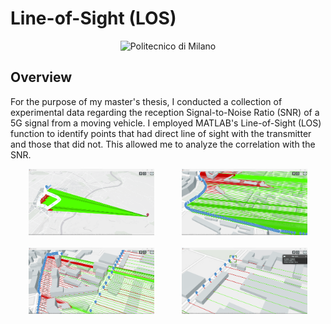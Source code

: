 # Line-of-Sight (LOS)

<p align="center">
    <img src="https://i.imgur.com/mPb3Qbd.gif" width="180" alt="Politecnico di Milano"/>
</p>

## Overview
For the purpose of my master's thesis, I conducted a collection of experimental data regarding the reception Signal-to-Noise Ratio (SNR) of a 5G signal from a moving vehicle. I employed MATLAB's Line-of-Sight (LOS) function to identify points that had direct line of sight with the transmitter and those that did not. This allowed me to analyze the correlation with the SNR.

<p align="center">
 <a href="https://github.com/PietroValente/LOS-thesis/blob/main/Images/1.png"><img src="https://github.com/PietroValente/LOS-thesis/blob/main/Images/1.png" alt="" width="40%"></a>
    &nbsp;
    &nbsp;
    &nbsp;
    &nbsp;
    &nbsp;
 <a href="https://github.com/PietroValente/LOS-thesis/blob/main/Images/2.png"><img src="https://github.com/PietroValente/LOS-thesis/blob/main/Images/2.png" alt="" width="40%"></a>
    <br>
    <br>
    <a href="https://github.com/PietroValente/LOS-thesis/blob/main/Images/3.png"><img src="https://github.com/PietroValente/LOS-thesis/blob/main/Images/3.png" alt="" width="40%"></a>
    &nbsp;
    &nbsp;
    &nbsp;
    &nbsp;
    &nbsp;
 <a href="https://github.com/PietroValente/LOS-thesis/blob/main/Images/4.png"><img src="https://github.com/PietroValente/LOS-thesis/blob/main/Images/4.png" alt="" width="40%"></a> 
    <br>
    <br>
</p>
